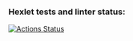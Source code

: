 ### Hexlet tests and linter status:
[![Actions Status](https://github.com/Aleksandr-Bondarev/frontend-project-lvl2/workflows/hexlet-check/badge.svg)](https://github.com/Aleksandr-Bondarev/frontend-project-lvl2/actions)